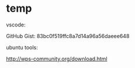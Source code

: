 # temp

vscode:

GitHub Gist: 83bc0f519ffc8a7d14a96a56daeee648

ubuntu tools:

http://wps-community.org/download.html
